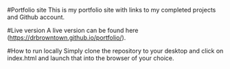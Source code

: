 #Portfolio site
This is my portfolio site with links to my completed projects and Github account.

#Live version
A live version can be found here (https://drbrowntown.github.io/portfolio/).

#How to run locally
Simply clone the repository to your desktop and click on index.html and launch that into the browser of your choice.